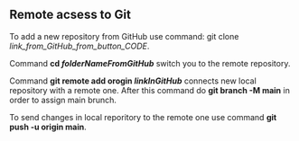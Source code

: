 ## Remote acsess to Git

To add a new repository from GitHub use command: git clone *link_from_GitHub_from_button_CODE*. 

Command **cd _folderNameFromGitHub_** switch you to the remote repository.

Command **git remote add orogin _linkInGitHub_** connects new local repository with a remote one. After this command do **git branch -M main** in order to assign main brunch.

To send changes in local reporitory to the remote one use command **git push -u origin main**. 

